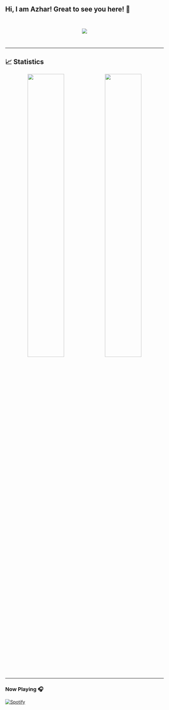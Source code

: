 ## Hi, I am Azhar! Great to see you here! 👋
<br />


<p align="center">
  <img src="https://activity-graph.herokuapp.com/graph?username=Azhar221&bg_color=0f2d3d&color=1cadfb&line=1cadfb&point=1cadfb&area=true&hide_border=true">
</p>
<br />
<hr />

## 📈 Statistics

<p align="center">	
  <img width="48%" src="https://github-readme-stats.vercel.app/api?username=Azhar221&bg_color=0f2d3d&color=1cadfb&show_icons=true&theme=tokyonight&hide_border=true" />
  <img width="48%" src="https://github-readme-streak-stats.herokuapp.com?user=Azhar221&theme=tokyonight&hide_border=true&background=0F2D3D"/>
</p>
<br />
<hr />

### Now Playing 🎧

[![Spotify](https://github-readme-remake.vercel.app/api/spotify)](https://open.spotify.com/user/mr5jgbqp3jw221j271iz2nix9)
<br/>


<!--

<p align="center"><a href="https://anuraghazra.github.io"><img width="80%" alt="Hello, I'm Azhar. I do open source!" src="./assets/gh-readme-header.png" /></a></p>
<br />

## 📕 Pinned Repositories

<p align="center">
	<a href="https://github.com/amankrx/portfolio">
		<img align="center" src="https://github-readme-stats.vercel.app/api/pin/?username=amankrx&repo=portfolio&hide_border=true&theme=dark&show_icons=true" />
	</a>
	<a href="https://github.com/amankrx/amankrx">
		<img align="center" src="https://github-readme-stats.vercel.app/api/pin/?username=amankrx&repo=amankrx&hide_border=true&theme=dark&show_icons=true" />
	</a>
	<a href="https://github.com/amankrx/Healthsy">
		<img align="center" src="https://github-readme-stats.vercel.app/api/pin/?username=amankrx&repo=Healthsy&hide_border=true&theme=dark&show_icons=true" />
	</a>
	<a href="https://github.com/amankrx/Health">
		<img align="center" src="https://github-readme-stats.vercel.app/api/pin/?username=amankrx&repo=Health&hide_border=true&theme=dark&show_icons=true" />
	</a>
</p>
